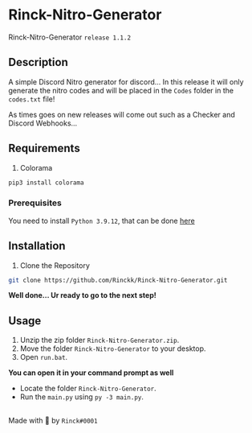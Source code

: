 # Rinck-Nitro-Generator
Rinck-Nitro-Generator `release 1.1.2`

## Description
A simple Discord Nitro generator for discord... In this release it will only generate the nitro codes and will be placed in the `Codes` folder in the `codes.txt` file!

As times goes on new releases will come out such as a Checker and Discord Webhooks...

## Requirements
 1. Colorama
 ```sh
 pip3 install colorama
 ```

### Prerequisites
You need to install `Python 3.9.12`, that can be done [here](https://www.python.org)

## Installation
  1. Clone the Repository
  ```sh 
  git clone https://github.com/Rinckk/Rinck-Nitro-Generator.git
  ```
  
  **Well done... Ur ready to go to the next step!**

## Usage
1. Unzip the zip folder `Rinck-Nitro-Generator.zip`.
2. Move the folder `Rinck-Nitro-Generator` to your desktop.
2. Open `run.bat`.

**You can open it in your command prompt as well**
- Locate the folder `Rinck-Nitro-Generator`.
- Run the `main.py` using `py -3 main.py`.

##
Made with :sparkling_heart: by `Rinck#0001`
